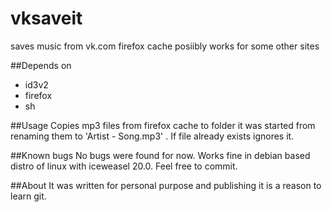 vksaveit
========

saves music from vk.com firefox cache
posiibly works for some other sites

##Depends on


- id3v2
- firefox
- sh

##Usage
Copies mp3 files from firefox cache to folder it was started from renaming them to 'Artist - Song.mp3' .
If file already exists ignores it.

##Known bugs
No bugs were found for now. Works fine in debian based distro of linux with iceweasel 20.0. Feel free to commit.

##About
It was written for personal purpose and publishing it is a reason to learn git.


